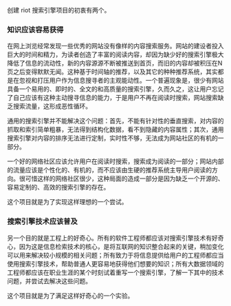 创建 riot 搜索引擎项目的初衷有两个。

### 知识应该容易获得

在网上浏览经常发现一些优秀的网站没有像样的内容搜索服务。网站的建设者投入巨大的时间和精力，为读者创造了丰富的阅读内容，却因为缺少好的搜索引擎极大降低了信息的流动性，新的内容源源不断被推送到首页，而旧的内容却被积压在N页之后变得默默无闻。这种基于时间轴的推荐，以及其它的种种推荐系统，其实都是在忽视和打压用户作为信息搜寻者的主观能动性。一个普遍现象是，很少有网站具备一个易用的、即时的、全文的和高质量的搜索引擎，久而久之，这让用户忘记了自己应该有这种主动搜寻信息的能力，于是用户不再在阅读时搜索，网站搜索缺乏搜索流量，这形成恶性循环。

通用的搜索引擎并不能解决这个问题：首先，不能有针对性的垂直搜索，对内容的抓取和索引简单粗暴，无法得到结构化数据，看不到隐藏的内容属性；其次，通用搜索引擎对内容的排序无法进行定制，实时性不够，无法成为网站社区的有机的一部分。

一个好的网络社区应该允许用户在阅读时搜索，搜索成为阅读的一部分；网站内部的流量应该是个性化的、有机的，而不应该由生硬的推荐系统主导用户阅读的方向。很可惜这样的网络社区很少，这种局面的造成一部分是因为缺乏一个开源的、容易定制的、高效的搜索引擎的存在。

这个项目就是为了实现这样理想的一个尝试。

### 搜索引擎技术应该普及

另一个目的就是工程上的好奇心。所有的软件工程师都应该对搜索引擎技术有好奇心，因为这是信息检索技术的核心，是将互联网的知识整合起来的关键，稍加变化可以用来解决较小规模的相关问题；所有致力于将信息提供给用户的工程师都应当使用搜索引擎技术，帮助普通人更容易地获得他们想要的知识；所有大数据领域的工程师都应该在职业生涯的某个时刻试着重写一个搜索引擎，了解一下其中的技术问题，并尝试去解决这些问题。

这个项目就是为了满足这样好奇心的一个实验。
